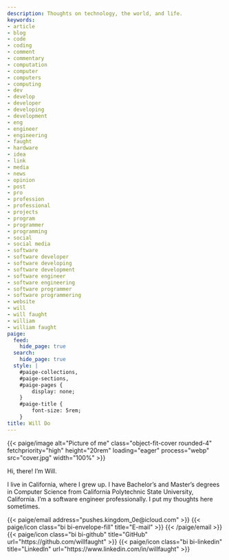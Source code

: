 ```yaml
---
description: Thoughts on technology, the world, and life.
keywords:
- article
- blog
- code
- coding
- comment
- commentary
- computation
- computer
- computers
- computing
- dev
- develop
- developer
- developing
- development
- eng
- engineer
- engineering
- faught
- hardware
- idea
- link
- media
- news
- opinion
- post
- pro
- profession
- professional
- projects
- program
- programmer
- programming
- social
- social media
- software
- software developer
- software developing
- software development
- software engineer
- software engineering
- software programmer
- software programmering
- website
- will
- will faught
- william
- william faught
paige:
  feed:
    hide_page: true
  search:
    hide_page: true
  style: |
    #paige-collections,
    #paige-sections,
    #paige-pages {
        display: none;
    }
    #paige-title {
        font-size: 5rem;
    }
title: Will Do
---
```


{{< paige/image alt="Picture of me" class="object-fit-cover rounded-4" fetchpriority="high" height="20rem" loading="eager" process="webp" src="cover.jpg" width="100%" >}}

<p class="display-5 fw-bold h2 text-center">Hi, there! I’m Will.</p>

<div class="container-fluid">
    <div class="justify-content-center row">
        <div class="col col-auto col-lg-7 px-0">
            <p class="lead text-center">I live in California, where I grew up. I have Bachelor’s and Master’s degrees in Computer Science from California Polytechnic State University, California. I’m a software engineer professionally. I put my thoughts here sometimes.</p>
        </div>
    </div>
</div>

<div class="column-gap-3 d-flex display-6 justify-content-center mb-3">
{{< paige/email address="pushes.kingdom_0e@icloud.com" >}}
{{< paige/icon class="bi bi-envelope-fill" title="E-mail" >}}
{{< /paige/email >}}
    {{< paige/icon class="bi bi-github" title="GitHub" url="https://github.com/willfaught" >}}
    {{< paige/icon class="bi bi-linkedin" title="LinkedIn" url="https://www.linkedin.com/in/willfaught" >}}
</div>
